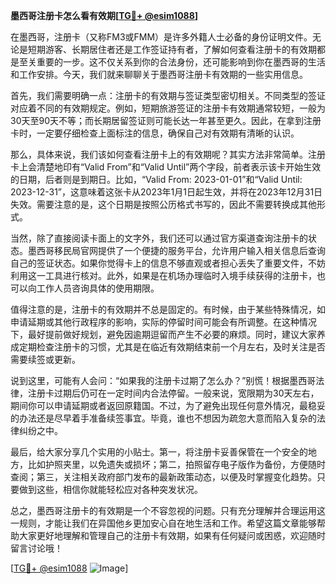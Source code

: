 **墨西哥注册卡怎么看有效期[[TG💪+ @esim1088](https://t.me/s/esim1088)]**

在墨西哥，注册卡（又称FM3或FMM）是许多外籍人士必备的身份证明文件。无论是短期游客、长期居住者还是工作签证持有者，了解如何查看注册卡的有效期都是至关重要的一步。这不仅关系到你的合法身份，还可能影响到你在墨西哥的生活和工作安排。今天，我们就来聊聊关于墨西哥注册卡有效期的一些实用信息。

首先，我们需要明确一点：注册卡的有效期与签证类型密切相关。不同类型的签证对应着不同的有效期规定。例如，短期旅游签证的注册卡有效期通常较短，一般为30天至90天不等；而长期居留签证则可能长达一年甚至更久。因此，在拿到注册卡时，一定要仔细检查上面标注的信息，确保自己对有效期有清晰的认识。

那么，具体来说，我们该如何查看注册卡上的有效期呢？其实方法非常简单。注册卡上会清楚地印有“Valid From”和“Valid Until”两个字段，前者表示该卡开始生效的日期，后者则是到期日。比如，“Valid From: 2023-01-01”和“Valid Until: 2023-12-31”，这意味着这张卡从2023年1月1日起生效，并将在2023年12月31日失效。需要注意的是，这个日期是按照公历格式书写的，因此不需要转换成其他形式。

当然，除了直接阅读卡面上的文字外，我们还可以通过官方渠道查询注册卡的状态。墨西哥移民局官网提供了一个便捷的服务平台，允许用户输入相关信息后查询自己的签证状态。如果你觉得卡上的信息不够直观或者担心丢失了重要文件，不妨利用这一工具进行核对。此外，如果是在机场办理临时入境手续获得的注册卡，也可以向工作人员咨询具体的使用期限。

值得注意的是，注册卡的有效期并不总是固定的。有时候，由于某些特殊情况，如申请延期或其他行政程序的影响，实际的停留时间可能会有所调整。在这种情况下，最好提前做好规划，避免因逾期逗留而产生不必要的麻烦。同时，建议大家养成定期检查注册卡的习惯，尤其是在临近有效期结束前一个月左右，及时关注是否需要续签或更新。

说到这里，可能有人会问：“如果我的注册卡过期了怎么办？”别慌！根据墨西哥法律，注册卡过期后仍可在一定时间内合法停留。一般来说，宽限期为30天左右，期间你可以申请延期或者返回原籍国。不过，为了避免出现任何意外情况，最稳妥的办法还是尽早着手准备续签事宜。毕竟，谁也不想因为疏忽大意而陷入复杂的法律纠纷之中。

最后，给大家分享几个实用的小贴士。第一，将注册卡妥善保管在一个安全的地方，比如护照夹里，以免遗失或损坏；第二，拍照留存电子版作为备份，方便随时查阅；第三，关注相关政府部门发布的最新政策动态，以便及时掌握变化趋势。只要做到这些，相信你就能轻松应对各种突发状况。

总之，墨西哥注册卡的有效期是一个不容忽视的问题。只有充分理解并合理运用这一规则，才能让我们在异国他乡更加安心自在地生活和工作。希望这篇文章能够帮助大家更好地理解和管理自己的注册卡有效期，如果有任何疑问或困惑，欢迎随时留言讨论哦！

[[TG💪+ @esim1088](https://t.me/s/esim1088) ![Image](https://i.postimg.cc/4NQfJmqS/Snipaste-2025-05-13-00-14-12.png)]